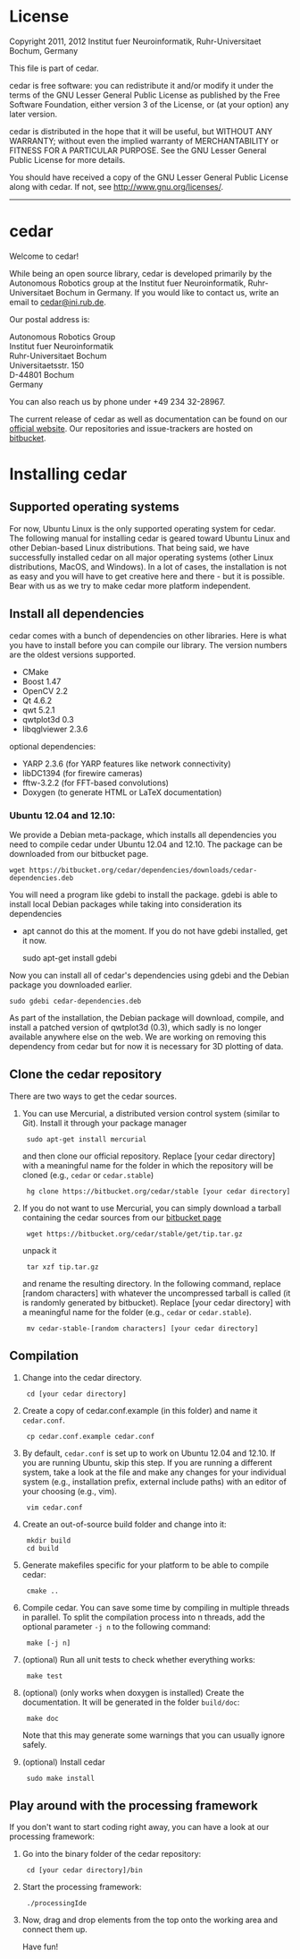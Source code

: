 # License

Copyright 2011, 2012 Institut fuer Neuroinformatik, Ruhr-Universitaet Bochum,
Germany
 
This file is part of cedar.

cedar is free software: you can redistribute it and/or modify it under the
terms of the GNU Lesser General Public License as published by the Free
Software Foundation, either version 3 of the License, or (at your option) any
later version.

cedar is distributed in the hope that it will be useful, but WITHOUT ANY
WARRANTY; without even the implied warranty of MERCHANTABILITY or FITNESS FOR A
PARTICULAR PURPOSE. See the GNU Lesser General Public License for more details.

You should have received a copy of the GNU Lesser General Public License along
with cedar. If not, see <http://www.gnu.org/licenses/>.

---

# cedar

Welcome to cedar!

While being an open source library, cedar is developed primarily by the
Autonomous Robotics group at the Institut fuer Neuroinformatik,
Ruhr-Universitaet Bochum in Germany. If you would like to contact us, write an
email to cedar@ini.rub.de.

Our postal address is:

Autonomous Robotics Group  
Institut fuer Neuroinformatik  
Ruhr-Universitaet Bochum  
Universitaetsstr. 150  
D-44801 Bochum  
Germany

You can also reach us by phone under +49 234 32-28967.

The current release of cedar as well as documentation can be found on our [official website](http://cedar.ini.rub.de/). Our repositories and issue-trackers are hosted on [bitbucket](https://bitbucket.org/cedar).

# Installing cedar

## Supported operating systems
For now, Ubuntu Linux is the only supported operating system for cedar. The following manual for installing cedar is geared toward Ubuntu Linux and other Debian-based Linux distributions. That being said, we have successfully installed cedar on all major operating systems (other Linux distributions, MacOS, and Windows). In a lot of cases, the installation is not as easy and you will have to get creative here and there - but it is possible. Bear with us as we try to make cedar more platform independent.

## Install all dependencies
cedar comes with a bunch of dependencies on other libraries. Here is what you
have to install before you can compile our library. The version numbers are
the oldest versions supported.

* CMake
* Boost 1.47
* OpenCV 2.2
* Qt 4.6.2
* qwt 5.2.1
* qwtplot3d 0.3
* libqglviewer 2.3.6

optional dependencies:

* YARP 2.3.6 (for YARP features like network connectivity)
* libDC1394 (for firewire cameras)
* fftw-3.2.2 (for FFT-based convolutions)
* Doxygen (to generate HTML or LaTeX documentation)

### Ubuntu 12.04 and 12.10:
We provide a Debian meta-package, which installs all dependencies you need
to compile cedar under Ubuntu 12.04 and 12.10. The package can be downloaded
from our bitbucket page.

    wget https://bitbucket.org/cedar/dependencies/downloads/cedar-dependencies.deb

You will need a program like gdebi to install the package. gdebi is able to
install local Debian packages while taking into consideration its dependencies
- apt cannot do this at the moment. If you do not have gdebi installed, get it
now.

    sudo apt-get install gdebi

Now you can install all of cedar's dependencies using gdebi and the Debian
package you downloaded earlier.

    sudo gdebi cedar-dependencies.deb

As part of the installation, the Debian package will download, compile,
and install a patched version of qwtplot3d (0.3), which sadly is no longer
available anywhere else on the web. We are working on removing this dependency from cedar but for now it is necessary for 3D plotting of data.

## Clone the cedar repository

There are two ways to get the cedar sources.

1. You can use Mercurial, a distributed version control system (similar to
Git). Install it through your package manager

        sudo apt-get install mercurial

    and then clone our official repository. Replace [your cedar directory] with
    a meaningful name for the folder in which the repository will be cloned
    (e.g., `cedar` or `cedar.stable`)

        hg clone https://bitbucket.org/cedar/stable [your cedar directory]

2. If you do not want to use Mercurial, you can simply download a tarball
containing the cedar sources from our
[bitbucket page](https://bitbucket.org/cedar/stable/downloads/)

        wget https://bitbucket.org/cedar/stable/get/tip.tar.gz

    unpack it

        tar xzf tip.tar.gz

    and rename the resulting directory. In the following command, replace [random characters] with whatever the uncompressed tarball is called (it is randomly generated by bitbucket). Replace [your cedar directory] with a meaningful name for the folder (e.g., `cedar` or `cedar.stable`).

        mv cedar-stable-[random characters] [your cedar directory]

## Compilation

1. Change into the cedar directory.

        cd [your cedar directory]

2. Create a copy of cedar.conf.example (in this folder) and name it
   `cedar.conf`.

        cp cedar.conf.example cedar.conf

3. By default, `cedar.conf` is set up to work on Ubuntu 12.04 and 12.10. If you
   are running Ubuntu, skip this step. If you are running a different system,
   take a look at the file and make any changes for your individual system
   (e.g., installation prefix, external include paths) with an editor of your
   choosing (e.g., vim).

        vim cedar.conf

4. Create an out-of-source build folder and change into it:

        mkdir build
        cd build 

5. Generate makefiles specific for your platform to be able to compile cedar:

        cmake ..

6. Compile cedar. You can save some time by compiling in multiple threads in
   parallel. To split the compilation process into n threads, add the
   optional parameter `-j n` to the following command:

        make [-j n]

7. (optional) Run all unit tests to check whether everything works:

        make test

8. (optional) (only works when doxygen is installed) Create the documentation. It
   will be generated in the folder `build/doc`:

        make doc

   Note that this may generate some warnings that you can usually ignore
   safely.

7. (optional) Install cedar

        sudo make install


## Play around with the processing framework

If you don't want to start coding right away, you can have a look at our
processing framework:

1. Go into the binary folder of the cedar repository:

        cd [your cedar directory]/bin

2. Start the processing framework:

        ./processingIde

3. Now, drag and drop elements from the top onto the working area and connect
   them up.

   Have fun!
